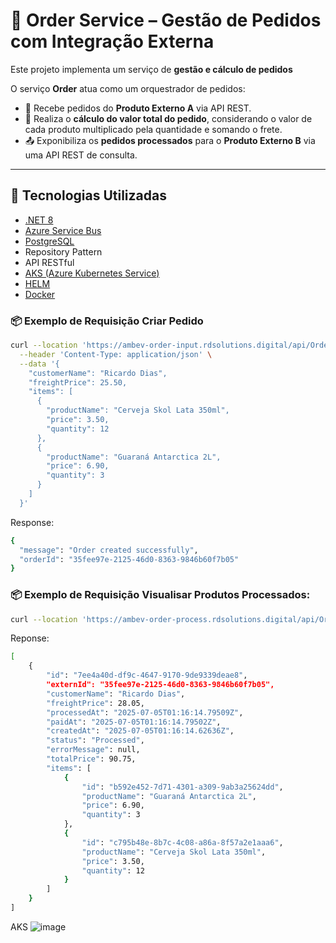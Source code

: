 # 🛒 Order Service – Gestão de Pedidos com Integração Externa

Este projeto implementa um serviço de **gestão e cálculo de pedidos**

O serviço **Order** atua como um orquestrador de pedidos:

- 🔁 Recebe pedidos do **Produto Externo A** via API REST.
- 🧠 Realiza o **cálculo do valor total do pedido**, considerando o valor de cada produto multiplicado pela quantidade e somando o frete.
- 📤 Exponibiliza os **pedidos processados** para o **Produto Externo B** via uma API REST de consulta.

---

## 🧱 Tecnologias Utilizadas

- [.NET 8](https://dotnet.microsoft.com/en-us/)
- [Azure Service Bus](https://learn.microsoft.com/azure/service-bus-messaging/)
- [PostgreSQL](https://www.postgresql.org/)
- Repository Pattern
- API RESTful
- [AKS (Azure Kubernetes Service)](https://learn.microsoft.com/azure/aks/)
- [HELM](https://helm.sh/)
- [Docker](https://www.docker.com/)

### 📦 Exemplo de Requisição Criar Pedido

```bash
curl --location 'https://ambev-order-input.rdsolutions.digital/api/OrderInput/create' \
  --header 'Content-Type: application/json' \
  --data '{
    "customerName": "Ricardo Dias",
    "freightPrice": 25.50,
    "items": [
      {
        "productName": "Cerveja Skol Lata 350ml",
        "price": 3.50,
        "quantity": 12
      },
      {
        "productName": "Guaraná Antarctica 2L",
        "price": 6.90,
        "quantity": 3
      }
    ]
  }'
`````

Response: 
```bash
{
  "message": "Order created successfully",
  "orderId": "35fee97e-2125-46d0-8363-9846b60f7b05"
}
`````

### 📦 Exemplo de Requisição Visualisar Produtos Processados:
```bash
curl --location 'https://ambev-order-process.rdsolutions.digital/api/Order'
`````

Reponse:

```bash
[
    {
        "id": "7ee4a40d-df9c-4647-9170-9de9339deae8",
        "externId": "35fee97e-2125-46d0-8363-9846b60f7b05",
        "customerName": "Ricardo Dias",
        "freightPrice": 28.05,
        "processedAt": "2025-07-05T01:16:14.79509Z",
        "paidAt": "2025-07-05T01:16:14.79502Z",
        "createdAt": "2025-07-05T01:16:14.62636Z",
        "status": "Processed",
        "errorMessage": null,
        "totalPrice": 90.75,
        "items": [
            {
                "id": "b592e452-7d71-4301-a309-9ab3a25624dd",
                "productName": "Guaraná Antarctica 2L",
                "price": 6.90,
                "quantity": 3
            },
            {
                "id": "c795b48e-8b7c-4c08-a86a-8f57a2e1aaa6",
                "productName": "Cerveja Skol Lata 350ml",
                "price": 3.50,
                "quantity": 12
            }
        ]
    }
]
`````

AKS
![image](https://github.com/user-attachments/assets/1f9f81d7-d429-43c6-90a6-d69f63fb260b)


